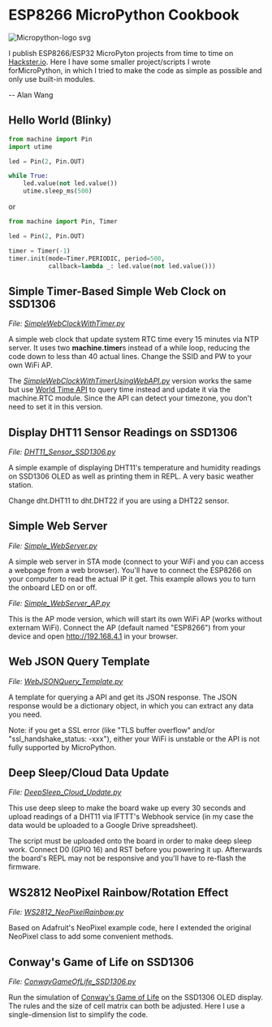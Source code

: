 # ESP8266 MicroPython Cookbook

![Micropython-logo svg](https://user-images.githubusercontent.com/44191076/79063718-e5975580-7cd5-11ea-90a2-6f350adfb0cd.png)

I publish ESP8266/ESP32 MicroPyton projects from time to time on [Hackster.io](https://www.hackster.io/alankrantas). Here I have some smaller project/scripts I wrote forMicroPython, in which I tried to make the code as simple as possible and only use built-in modules.

-- Alan Wang

## Hello World (Blinky)

```python
from machine import Pin
import utime

led = Pin(2, Pin.OUT)

while True:
    led.value(not led.value())
    utime.sleep_ms(500)
```

or

```python
from machine import Pin, Timer

led = Pin(2, Pin.OUT)

timer = Timer(-1)
timer.init(mode=Timer.PERIODIC, period=500,
           callback=lambda _: led.value(not led.value()))
```

## Simple Timer-Based Simple Web Clock on SSD1306

<i>File: [SimpleWebClockWithTimer.py](https://github.com/alankrantas/esp8266-micropython-cookbook/blob/master/SimpleWebClockWithTimer.py)</i>

A simple web clock that update system RTC time every 15 minutes via NTP server. It uses two <b>machine.timer</b>s instead of a while loop, reducing the code down to less than 40 actual lines. Change the SSID and PW to your own WiFi AP.

The <i>[SimpleWebClockWithTimerUsingWebAPI.py](https://github.com/alankrantas/esp8266-micropython-cookbook/blob/master/SimpleWebClockWithTimerUsingWebAPI.py)</i> version works the same but use [World Time API](http://worldtimeapi.org/) to query time instead and update it via the machine.RTC module. Since the API can detect your timezone, you don't need to set it in this version.

## Display DHT11 Sensor Readings on SSD1306

<i>File: [DHT11_Sensor_SSD1306.py](https://github.com/alankrantas/esp8266-micropython-cookbook/blob/master/DHT11_Sensor_SSD1306.py)</i>

A simple example of displaying DHT11's temperature and humidity readings on SSD1306 OLED as well as printing them in REPL. A very basic weather station.

Change dht.DHT11 to dht.DHT22 if you are using a DHT22 sensor.

## Simple Web Server

<i>File: [Simple_WebServer.py](https://github.com/alankrantas/esp8266-micropython-cookbook/blob/master/Simple_WebServer.py)</i>

A simple web server in STA mode (connect to your WiFi and you can access a webpage from a web browser). You'll have to connect the ESP8266 on your computer to read the actual IP it get. This example allows you to turn the onboard LED on or off.

<i>File: [Simple_WebServer_AP.py](https://github.com/alankrantas/esp8266-micropython-cookbook/blob/master/Simple_WebServer_AP.py)</i>

This is the AP mode version, which will start its own WiFi AP (works without externam WiFi). Connect the AP (default named "ESP8266") from your device and open http://192.168.4.1 in your browser.

## Web JSON Query Template

<i>File: [WebJSONQuery_Template.py](https://github.com/alankrantas/esp8266-micropython-cookbook/blob/master/WebJSONQuery_Template.py)</i>

A template for querying a API and get its JSON response. The JSON response would be a dictionary object, in which you can extract any data you need.

Note: if you get a SSL error (like "TLS buffer overflow" and/or "ssl_handshake_status: -xxx"), either your WiFi is unstable or the API is not fully supported by MicroPython.

## Deep Sleep/Cloud Data Update

<i>File: [DeepSleep_Cloud_Update.py](https://github.com/alankrantas/esp8266-micropython-cookbook/blob/master/DeepSleep_Cloud_Update.py)</i>

This use deep sleep to make the board wake up every 30 seconds and upload readings of a DHT11 via IFTTT's Webhook service (in my case the data would be uploaded to a Google Drive spreadsheet).

The script must be uploaded onto the board in order to make deep sleep work. Connect D0 (GPIO 16) and RST before you powering it up. Afterwards the board's REPL may not be responsive and you'll have to re-flash the firmware. 

## WS2812 NeoPixel Rainbow/Rotation Effect

<i>File: [WS2812_NeoPixelRainbow.py](https://github.com/alankrantas/esp8266-micropython-cookbook/blob/master/WS2812_NeoPixelRainbow.py)</i>

Based on Adafruit's NeoPixel example code, here I extended the original NeoPixel class to add some convenient methods.

## Conway's Game of Life on SSD1306

<i>File: [ConwayGameOfLife_SSD1306.py](https://github.com/alankrantas/esp8266-micropython-cookbook/blob/master/ConwayGameOfLife_SSD1306.py)</i>

Run the simulation of [Conway's Game of Life](https://en.wikipedia.org/wiki/Conway%27s_Game_of_Life) on the SSD1306 OLED display. The rules and the size of cell matrix can both be adjusted. Here I use a single-dimension list to simplify the code.
